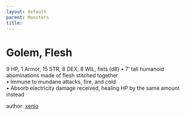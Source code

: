 ```yaml
---
layout: default
parent: Monsters 
title: 
--- 
```

# Golem, Flesh
9 HP, 1 Armor, 15 STR, 8 DEX, 8 WIL, fists (d8)
• 7’ tall humanoid abominations made of flesh stitched together  
• Immune to mundane attacks, fire, and cold  
• Absorb electricity damage received, healing HP by the same amount instead  




author: [xenio](https://xenioinabottle.blogspot.com/2021/02/classic-monsters-for-cairnito-part-1.html) 


